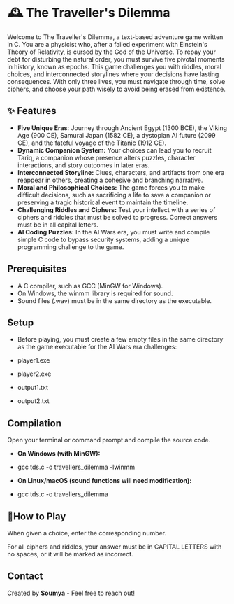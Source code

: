 
# 🕰️ The Traveller's Dilemma
Welcome to The Traveller's Dilemma, a text-based adventure game written in C. You are a physicist who, after a failed experiment with Einstein's Theory of Relativity, is cursed by the God of the Universe. To repay your debt for disturbing the natural order, you must survive five pivotal moments in history, known as epochs.
This game challenges you with riddles, moral choices, and interconnected storylines where your decisions have lasting consequences. With only three lives, you must navigate through time, solve ciphers, and choose your path wisely to avoid being erased from existence.
## ✨ Features
* **Five Unique Eras**: Journey through Ancient Egypt (1300 BCE), the Viking Age (900 CE), Samurai Japan (1582 CE), a dystopian AI future (2099 CE), and the fateful voyage of the Titanic (1912 CE).
* **Dynamic Companion System:** Your choices can lead you to recruit Tariq, a companion whose presence alters puzzles, character interactions, and story outcomes in later eras.
* **Interconnected Storyline:** Clues, characters, and artifacts from one era reappear in others, creating a cohesive and branching narrative.
* **Moral and Philosophical Choices:** The game forces you to make difficult decisions, such as sacrificing a life to save a companion or preserving a tragic historical event to maintain the timeline.
* **Challenging Riddles and Ciphers:** Test your intellect with a series of ciphers and riddles that must be solved to progress. Correct answers must be in all capital letters.
* **AI Coding Puzzles:** In the AI Wars era, you must write and compile simple C code to bypass security systems, adding a unique programming challenge to the game.
## Prerequisites
* A C compiler, such as GCC (MinGW for Windows).
* On Windows, the winmm library is required for sound.
* Sound files (.wav) must be in the same directory as the executable.

## Setup
* Before playing, you must create a few empty files in the same directory as the game executable for the AI Wars era challenges:

* player1.exe
* player2.exe
* output1.txt
* output2.txt

## Compilation
Open your terminal or command prompt and compile the source code.
* **On Windows (with MinGW):**
* gcc tds.c -o travellers_dilemma -lwinmm

* **On Linux/macOS (sound functions will need modification):**
* gcc tds.c -o travellers_dilemma

## 🚀How to Play
When given a choice, enter the corresponding number.

For all ciphers and riddles, your answer must be in CAPITAL LETTERS with no spaces, or it will be marked as incorrect.

## Contact

Created by **Soumya** - Feel free to reach out!
